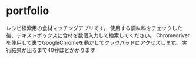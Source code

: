 # portfolio
レシピ検索用の食材マッチングアプリです。
使用する調味料をチェックした後、テキストボックスに食材を数個入力して検索してください。
Chromedriverを使用して裏でGoogleChromeを動かしてクックパッドにアクセスします。
実行結果が出るまで40秒ほどかかります
